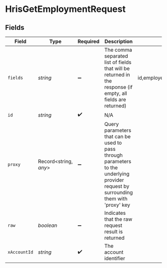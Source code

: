 # HrisGetEmploymentRequest


## Fields

| Field                                                                                                                                                 | Type                                                                                                                                                  | Required                                                                                                                                              | Description                                                                                                                                           | Example                                                                                                                                               |
| ----------------------------------------------------------------------------------------------------------------------------------------------------- | ----------------------------------------------------------------------------------------------------------------------------------------------------- | ----------------------------------------------------------------------------------------------------------------------------------------------------- | ----------------------------------------------------------------------------------------------------------------------------------------------------- | ----------------------------------------------------------------------------------------------------------------------------------------------------- |
| `fields`                                                                                                                                              | *string*                                                                                                                                              | :heavy_minus_sign:                                                                                                                                    | The comma separated list of fields that will be returned in the response (if empty, all fields are returned)                                          | id,employee_id,job_title,pay_rate,pay_period,pay_frequency,pay_currency,effective_date,employment_type,employment_contract_type,created_at,updated_at |
| `id`                                                                                                                                                  | *string*                                                                                                                                              | :heavy_check_mark:                                                                                                                                    | N/A                                                                                                                                                   |                                                                                                                                                       |
| `proxy`                                                                                                                                               | Record<string, *any*>                                                                                                                                 | :heavy_minus_sign:                                                                                                                                    | Query parameters that can be used to pass through parameters to the underlying provider request by surrounding them with 'proxy' key                  |                                                                                                                                                       |
| `raw`                                                                                                                                                 | *boolean*                                                                                                                                             | :heavy_minus_sign:                                                                                                                                    | Indicates that the raw request result is returned                                                                                                     |                                                                                                                                                       |
| `xAccountId`                                                                                                                                          | *string*                                                                                                                                              | :heavy_check_mark:                                                                                                                                    | The account identifier                                                                                                                                |                                                                                                                                                       |